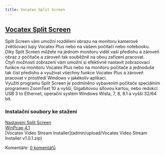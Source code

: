 ```yaml
---
title: Vocatex Split Screen
---
```

## [Vocatex Split Screen](clanky.php?id=38)

Split Screen vám umožní rozdělení obrazu na monitoru kamerové zvětšovací lupy Vocatex Plus nebo na vašem počítači nebo notebooku.  
Díky Split Screen můžete na jednom monitoru vidět vaší předlohu a zároveň obraz z počítače a zároveň tak souběžně na obou zařízení pracovat.  
Čtyři možnosti zobrazení vám umožní si efektivně nastavit zobrazovací funkce na monitoru Vocatex Plus nebo na monitoru počítače a jednoduše tak číst předlohu a využívat všechny funkce Vocatex Plus a zároveň pracovat v prostředí Windows v jakékoliv aplikaci.  
Využití programu Split Screen je podmíněno vybavením počítače speciálním programem ZoomText 10 a vyšší, Gigabitovou síťovou kartou, nebo redukcí USB 3 to Ethernet, operační systém Windows Wista, 7, 8, 8.1 a vyšší 32/64 bit.  
  

### Instalační soubory ke stažení

  
[Nastavení Split Screen](admin/upload/priloha_1_vocatex_split_screen.pdf)  
[WinPcap 4.1](admin/upload/WinPcap_4_1_2.exe)  
[Vocatex Video Stream Installer](admin/upload/Vocatex Video Stream Installer v1.0.1.zip)

  

Komentáře: [0 komentářů](komentare.php?typ2=1&id=38)